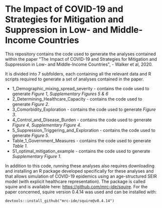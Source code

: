 # The Impact of COVID-19 and Strategies for Mitigation and Suppression in Low- and Middle-Income Countries

This repository contains the code used to generate the analyses contained within the paper "The Impact of COVID-19 and Strategies for Mitigation and Suppression in Low- and Middle-Income Countries", - Walker et al, 2020.

It is divided into 7 subfolders, each containing all the relevant data and R scripts required to generate a set of analyses contained in the paper. 

- 1_Demographic_mixing_spread_severity - contains the code used to generate *Figure 1*, *Supplementary Figures 5 & 6*
- 2_Determining_Healthcare_Capacity - contains the code used to generate *Figure 2*.
- 3_Comorbidity_Exploration - contains the code used to generate *Figure 3*.
- 4_Control_and_Disease_Burden - contains the code used to generate *Figure 4*, *Supplementary Figure 4*. 
- 5_Suppression_Triggering_and_Exploration - contains the code used to generate *Figure 5*.
- Table_1_Government_Measures - contains the code used to generate *Table 1*.
- S1_optimal_mitigation_example - contains the code used to generate *Supplementary Figure 1*.

In addition to this code, running these analyses also requires downloading and installing an R package developed specifically for these analyses and that allows simulation of COVID-19 epidemics using an age-structured SEIR model (with explicit healthcare representation). The package is called squire and is available here: https://github.com/mrc-ide/squire. For the paper concerned, squire version 0.4.14 was used and can be installed with:

```
devtools::install_github("mrc-ide/squire@v0.4.14")
```
